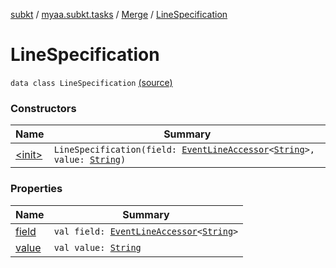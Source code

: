 [subkt](../../../index.md) / [myaa.subkt.tasks](../../index.md) / [Merge](../index.md) / [LineSpecification](./index.md)

# LineSpecification

`data class LineSpecification` [(source)](https://github.com/Myaamori/SubKt/blob/0.1.11/src/main/kotlin/myaa/subkt/tasks/asstasks.kt#L91)

### Constructors

| Name | Summary |
|---|---|
| [&lt;init&gt;](-init-.md) | `LineSpecification(field: `[`EventLineAccessor`](../../../myaa.subkt.ass/-event-line-accessor/index.md)`<`[`String`](https://kotlinlang.org/api/latest/jvm/stdlib/kotlin/-string/index.html)`>, value: `[`String`](https://kotlinlang.org/api/latest/jvm/stdlib/kotlin/-string/index.html)`)` |

### Properties

| Name | Summary |
|---|---|
| [field](field.md) | `val field: `[`EventLineAccessor`](../../../myaa.subkt.ass/-event-line-accessor/index.md)`<`[`String`](https://kotlinlang.org/api/latest/jvm/stdlib/kotlin/-string/index.html)`>` |
| [value](value.md) | `val value: `[`String`](https://kotlinlang.org/api/latest/jvm/stdlib/kotlin/-string/index.html) |
